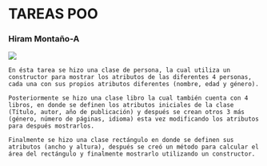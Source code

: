 # TAREAS POO
### Hiram Montaño-A
![](https://sgi-2018.tepexirguez.tecnm.mx/Imagenes/TecNM.jpg)

    En ésta tarea se hizo una clase de persona, la cual utiliza un constructor para mostrar los atributos de las diferentes 4 personas, cada una con sus propios atributos diferentes (nombre, edad y género).

    Posteriormente se hizo una clase libro la cual también cuenta con 4 libros, en donde se definen los atributos iniciales de la clase (Título, autor, año de publicación) y después se crean otros 3 más (género, número de páginas, idioma) esta vez modificando los atributos para después mostrarlos.
    
    Finalmente se hizo una clase rectángulo en donde se definen sus atributos (ancho y altura), después se creó un método para calcular el área del rectángulo y finalmente mostrarlo utilizando un constructor.
